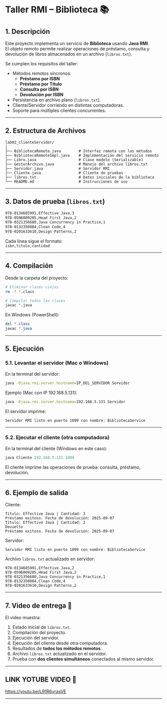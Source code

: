 # Taller RMI – Biblioteca 📚


## 1. Descripción
Este proyecto implementa un servicio de **Biblioteca** usando **Java RMI**.  
El objeto remoto permite realizar operaciones de préstamo, consulta y devolución de libros almacenados en un archivo (`libros.txt`).  

Se cumplen los requisitos del taller:
- Métodos remotos síncronos:
  - **Préstamo por ISBN**
  - **Préstamo por Título**
  - **Consulta por ISBN**
  - **Devolución por ISBN**
- Persistencia en archivo plano (`libros.txt`).
- Cliente/Servidor corriendo en distintas computadoras.
- Soporte para múltiples clientes concurrentes.

---

## 2. Estructura de Archivos

```
lab02_clienteServidor/
│
├── BibliotecaRemote.java        # Interfaz remota con los métodos
├── BibliotecaRemoteImpl.java    # Implementación del servicio remoto
├── Libro.java                   # Clase modelo (Serializable)
├── GestorArchivo.java           # Manejo del archivo libros.txt
├── Servidor.java                # Servidor RMI
├── Cliente.java                 # Cliente de pruebas
├── libros.txt                   # Datos iniciales de la biblioteca
└── README.md                    # Instrucciones de uso
```

---

## 3. Datos de prueba (`libros.txt`)

```txt
978-0134685991,Effective Java,3
978-0596009205,Head First Java,2
978-0321356680,Java Concurrency in Practice,1
978-0132350884,Clean Code,4
978-0201633610,Design Patterns,2
```

Cada línea sigue el formato:  
`isbn,titulo,cantidad`

---

## 4. Compilación

Desde la carpeta del proyecto:

```bash
# Eliminar clases viejas
rm -f *.class

# Compilar todas las clases
javac *.java
```

En Windows (PowerShell):

```powershell
del *.class
javac *.java
```

---

## 5. Ejecución

### 5.1. Levantar el servidor (Mac o Windows)
En la terminal del servidor:

```bash
java -Djava.rmi.server.hostname=IP_DEL_SERVIDOR Servidor
```

Ejemplo (Mac con IP 192.168.5.131):

```bash
java -Djava.rmi.server.hostname=192.168.5.131 Servidor
```

El servidor imprime:
```
Servidor RMI listo en puerto 1099 con nombre: BibliotecaService
```

---

### 5.2. Ejecutar el cliente (otra computadora)
En la terminal del cliente (Windows en este caso):

```powershell
java Cliente 192.168.5.131 1099
```

El cliente imprime las operaciones de prueba: consulta, préstamo, devolución.

---

## 6. Ejemplo de salida

Cliente:
```
Título: Effective Java | Cantidad: 3
Préstamo exitoso. Fecha de devolución: 2025-09-07
Título: Effective Java | Cantidad: 2
Devuelto
Préstamo exitoso. Fecha de devolución: 2025-09-07
```

Servidor:
```
Servidor RMI listo en puerto 1099 con nombre: BibliotecaService
```

Archivo `libros.txt` actualizado en servidor:
```
978-0134685991,Effective Java,2
978-0596009205,Head First Java,2
978-0321356680,Java Concurrency in Practice,1
978-0132350884,Clean Code,4
978-0201633610,Design Patterns,2
```

---

## 7. Video de entrega 🎥

El video muestra:
1. Estado inicial de `libros.txt`.
2. Compilación del proyecto.
3. Ejecución del servidor.
4. Ejecución del cliente desde otra computadora.
5. Resultados de **todos los métodos remotos**.
6. Archivo `libros.txt` actualizado en el servidor.
7. Prueba con **dos clientes simultáneos** conectados al mismo servidor.

---

## LINK YOTUBE VIDEO 🎥

https://youtu.be/L91R6vrasVE

---

